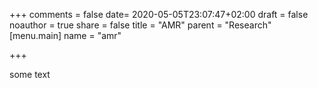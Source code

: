 +++
comments = false
date= 2020-05-05T23:07:47+02:00
draft = false
noauthor = true
share = false
title = "AMR"
parent = "Research"
[menu.main]
   name = "amr"

+++

some text

